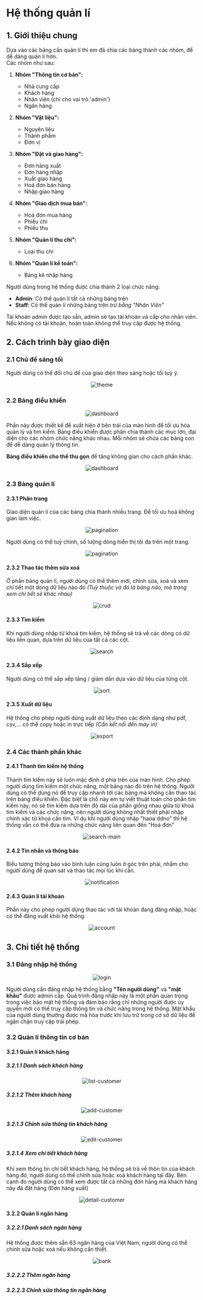 # Hệ thống quản lí

## 1. Giới thiệu chung
Dựa vào các bảng cần quản lí thì em đã chia các bảng thành các nhóm, để dễ dàng quản lí hơn. <br>
Các nhóm như sau:

1. **Nhóm "Thông tin cơ bản":**
   - Nhà cung cấp
   - Khách hàng
   - Nhân viên (chỉ cho vai trò 'admin')
   - Ngân hàng

2. **Nhóm "Vật liệu":**
   - Nguyên liệu
   - Thành phẩm
   - Đơn vị

3. **Nhóm "Đặt và giao hàng":**
   - Đơn hàng xuất
   - Đơn hàng nhập
   - Xuất giao hàng
   - Hoá đơn bán hàng
   - Nhập giao hàng

4. **Nhóm "Giao dịch mua bán":**
   - Hoá đơn mua hàng
   - Phiếu chi
   - Phiếu thu

5. **Nhóm "Quản lí thu chi":**
   - Loại thu chi

6. **Nhóm "Quản lí kế toán":**
   - Bảng kê nhập hàng

Người dùng trong hệ thống được chia thành 2 loại chức năng:
- **Admin**: Có thể quản lí tất cả những bảng trên
- **Staff**: Có thể quản lí những bảng trên *trừ bằng "Nhân Viên"*

Tài khoản admin được tạo sẵn, admin sẽ tạo tài khoản và cấp cho nhân viên.
Nếu không có tài khoản, hoàn toàn không thể truy cập được hệ thống.

## 2. Cách trình bày giao diện

### 2.1 Chủ đề sáng tối

Người dùng có thể đối chủ đề của giao diện theo sáng hoặc tối tuỳ ý. 
<p align="center"> <img src="/demo/images/theme.gif" alt="theme" /> </p>

### 2.2 Bảng điều khiển
<p align="center"> <img src="/demo/images/dashboard.gif" alt="dashboard" /> </p>
Phần này được thiết kế để xuất hiện ở bên trái của màn hình để tối ưu hóa quản lý và tìm kiếm. Bảng điều khiển được phân chia thành các mục lớn, đại diện cho các nhóm chức năng khác nhau. Mỗi nhóm sẽ chứa các bảng con để dễ dàng quản lý thông tin.

**Bảng điều khiển cho thể thu gọn** để tăng không gian cho cách phần khác.
<p align="center"> <img src="/demo/images/dashboard-2.gif" alt="dashboard" /> </p>

### 2.3 Bảng quản lí

#### 2.3.1 Phân trang

Giao diện quản lí của các bảng chia thành nhiều trang. Để tối ưu hoá không gian làm việc.
<p align="center"> <img src="/demo/images/pagination.gif" alt="pagination" /> </p>
Người dùng có thể tuỳ chỉnh, số lượng dòng hiển thị tối đa trên một trang.

<p align="center"> <img src="/demo/images/pagination-2.gif" alt="pagination" /> </p>

#### 2.3.2 Thao tác thêm sửa xoá

Ở phần bảng quản lí, người dùng có thể thêm mới, chỉnh sửa, xoá và xem chi tiết một dòng dữ liệu nào đó *(Tuỳ thuộc và đó là bảng nào, mà trang xem chi tiết sẽ khác nhau)*

<p align="center"> <img src="/demo/images/crud.gif" alt="crud" /> </p>

#### 2.3.3 Tìm kiếm

Khi người dùng nhập từ khoá tìm kiếm, hệ thống sẽ trả về các dòng có dữ liệu liên quan, dựa trên dữ liệu của tất cả các cột.

<p align="center"> <img src="/demo/images/search.gif" alt="search" /> </p>

#### 2.3.4 Sắp xếp

Người dùng có thể sắp xếp tăng / giảm dần dựa vào dữ liệu của từng cột.

<p align="center"> <img src="/demo/images/sort.gif" alt="sort" /> </p>

#### 2.3.5 Xuất dữ liệu
Hệ thống cho phép người dùng xuất dữ liệu theo các định dạng như pdf, csv,... có thể copy hoặc in trực tiếp *(Cần kết nối đến máy in)*

<p align="center"> <img src="/demo/images/export.gif" alt="export" /> </p>

### 2.4 Các thành phần khác

#### 2.4.1 Thanh tìm kiếm hệ thống

Thanh tìm kiếm này sẽ luôn mặc định ở phía trên của màn hình. Cho phép người dùng tìm kiếm một chức năng, một bảng nào đó trên hệ thông. Người dùng có thể dùng nó để truy cập nhanh tới các bảng mà không cần thao tác trên bảng điều khiển. Đặc biệt là chỗ này em tự viết thuật toán cho phần tìm kiếm này, nó sẽ tìm kiếm dựa trên độ dài của phần giống nhau giữa từ khoá tìm kiếm và các chức năng, nên người dùng không nhất thiết phải nhập chính xác từ khoá cần tìm. Ví dụ khi người dùng nhập "haoa ddno" thì hệ thống vẫn có thể đưa ra những chức năng liên quan đến "Hoá đơn"

<p align="center"> <img src="/demo/images/search-main.gif" alt="search-main" /> </p>

#### 2.4.2 Tin nhắn và thông báo

Biểu tượng thông báo vào bình luận cũng luôn ở góc trên phải, nhắm cho người dùng đễ quan sát và thao tác mọi lúc khi cần.

<p align="center"> <img src="/demo/images/notification.gif" alt="notification" /> </p>

#### 2.4.3 Quản lí tài khoản

Phần này cho phép người dùng thao tác với tài khoản đang đăng nhập, hoặc có thể đăng xuất khỏi hệ thống.

<p align="center"> <img src="/demo/images/account.gif" alt="account" /> </p>


## 3. Chi tiết hệ thống

### 3.1 Đăng nhập hệ thống

<p align="center"> <img src="/demo/images/login.png" alt="login" /> </p>

Người dùng cần đăng nhập hệ thống bằng **"Tên người dùng"** và **"mật khẩu"** được admin cấp. Quá trình đăng nhập này là một phần quan trọng trong việc bảo mật hệ thống và đảm bảo rằng chỉ những người được ủy quyền mới có thể truy cập thông tin và chức năng trong hệ thống. Mật khẩu của người dùng thường được mã hóa trước khi lưu trữ trong cơ sở dữ liệu để ngăn chặn truy cập trái phép.

### 3.2 Quản lí thông tin cơ bản

#### 3.2.1 Quản lí khách hàng

##### 3.2.1.1 Danh sách khách hàng

<p align="center"> <img src="/demo/images/list-customer.png" alt="list-customer" /> </p>

##### 3.2.1.2 Thêm khách hàng

<p align="center"> <img src="/demo/images/add-customer.png" alt="add-customer" /> </p>

##### 3.2.1.3 Chỉnh sửa thông tin khách hàng

<p align="center"> <img src="/demo/images/edit-customer.png" alt="edit-customer" /> </p>

##### 3.2.1.4 Xem chi tiết khách hàng
Khi xem thông tin chỉ tiết khách hàng, hệ thống sẽ trả về thôn tin của khách hàng đó, người dùng có thể chỉnh sửa hoặc xoá khách hàng tại đây. Bên cạnh đó người dùng có thể xem được tất cả những đơn hàng mà khách hàng này đã đặt hàng (Đơn hàng xuất)

<p align="center"> <img src="/demo/images/detail-customer.gif" alt="detail-customer" /> </p>

#### 3.2.2 Quản lí ngân hàng

##### 3.2.2.1 Danh sách ngân hàng

Hệ thống được thêm sẵn 63 ngân hàng của Việt Nam, người dùng có thể chỉnh sửa hoặc xoá nếu không cần thiết.

<p align="center"> <img src="/demo/images/bank.gif" alt="bank" /> </p>

##### 3.2.2.2 Thêm ngân hàng

##### 3.2.2.3 Chỉnh sửa thông tin ngân hàng